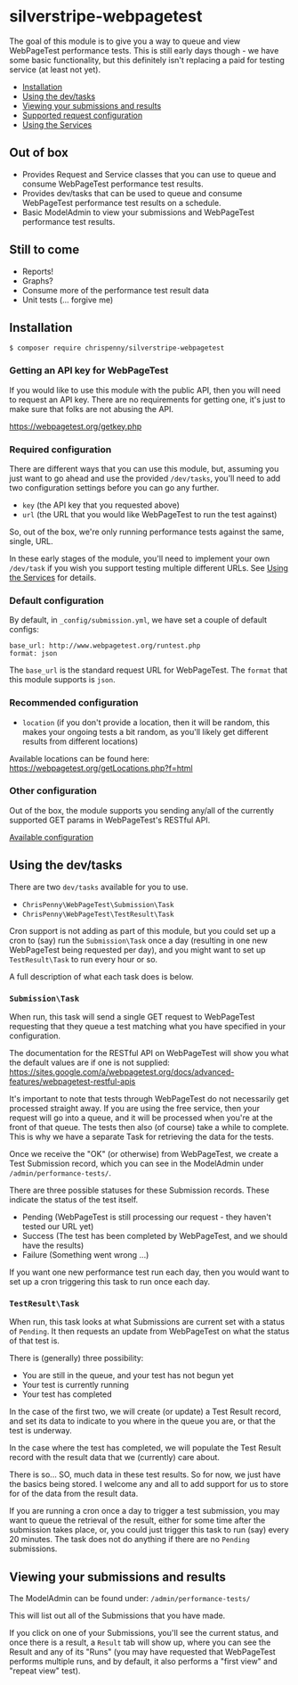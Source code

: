 # silverstripe-webpagetest

The goal of this module is to give you a way to queue and view WebPageTest performance tests. This is still early days
though - we have some basic functionality, but this definitely isn't replacing a paid for testing service (at least
not yet).

- [Installation](#installation)
- [Using the dev/tasks](#using-the-devtasks)
- [Viewing your submissions and results](#viewing-your-submissions-and-results)
- [Supported request configuration](docs/available-config.md)
- [Using the Services](docs/using-the-services.md)

## Out of box

- Provides Request and Service classes that you can use to queue and consume WebPageTest performance test results.
- Provides dev/tasks that can be used to queue and consume WebPageTest performance test results on a schedule.
- Basic ModelAdmin to view your submissions and WebPageTest performance test results.

## Still to come

- Reports!
- Graphs?
- Consume more of the performance test result data
- Unit tests (... forgive me)

## Installation

```
$ composer require chrispenny/silverstripe-webpagetest
```

### Getting an API key for WebPageTest

If you would like to use this module with the public API, then you will need to request an API key. There are no
requirements for getting one, it's just to make sure that folks are not abusing the API.

https://webpagetest.org/getkey.php

### Required configuration

There are different ways that you can use this module, but, assuming you just want to go ahead and use the provided
`/dev/tasks`, you'll need to add two configuration settings before you can go any further.

- `key` (the API key that you requested above)
- `url` (the URL that you would like WebPageTest to run the test against)

So, out of the box, we're only running performance tests against the same, single, URL.

In these early stages of the module, you'll need to implement your own `/dev/task` if you wish you support testing
multiple different URLs. See [Using the Services](docs/using-the-services.md) for details.

### Default configuration

By default, in `_config/submission.yml`, we have set a couple of default configs:

```
base_url: http://www.webpagetest.org/runtest.php
format: json
```

The `base_url` is the standard request URL for WebPageTest.
The `format` that this module supports is `json`.

### Recommended configuration

- `location` (if you don't provide a location, then it will be random, this makes your ongoing tests a bit random, as
you'll likely get different results from different locations)

Available locations can be found here:
https://webpagetest.org/getLocations.php?f=html

### Other configuration

Out of the box, the module supports you sending any/all of the currently supported GET params in WebPageTest's RESTful
API.

[Available configuration](docs/available-config.md)

## Using the dev/tasks

There are two `dev/tasks` available for you to use.

- `ChrisPenny\WebPageTest\Submission\Task`
- `ChrisPenny\WebPageTest\TestResult\Task`

Cron support is not adding as part of this module, but you could set up a cron to (say) run the `Submission\Task` once a
day (resulting in one new WebPageTest being requested per day), and you might want to set up `TestResult\Task` to run
every hour or so.

A full description of what each task does is below.

### `Submission\Task`

When run, this task will send a single GET request to WebPageTest requesting that they queue a test matching what you
have specified in your configuration.

The documentation for the RESTful API on WebPageTest will show you what the default values are if one is not supplied:
https://sites.google.com/a/webpagetest.org/docs/advanced-features/webpagetest-restful-apis

It's important to note that tests through WebPageTest do not necessarily get processed straight away. If you are
using the free service, then your request will go into a queue, and it will be processed when you're at the front
of that queue. The tests then also (of course) take a while to complete. This is why we have a separate Task for
retrieving the data for the tests.

Once we receive the "OK" (or otherwise) from WebPageTest, we create a Test Submission record, which you can see in the
ModelAdmin under `/admin/performance-tests/`.

There are three possible statuses for these Submission records. These indicate the status of the test itself.
 
- Pending (WebPageTest is still processing our request - they haven't tested our URL yet)
- Success (The test has been completed by WebPageTest, and we should have the results)
- Failure (Something went wrong ...)

If you want one new performance test run each day, then you would want to set up a cron triggering this task to run once
each day.

### `TestResult\Task`

When run, this task looks at what Submissions are current set with a status of `Pending`. It then requests an update
from WebPageTest on what the status of that test is.

There is (generally) three possibility:

- You are still in the queue, and your test has not begun yet
- Your test is currently running
- Your test has completed

In the case of the first two, we will create (or update) a Test Result record, and set its data to indicate to you where
in the queue you are, or that the test is underway.

In the case where the test has completed, we will populate the Test Result record with the result data that we
(currently) care about.

There is so... SO, much data in these test results. So for now, we just have the basics being stored. I welcome any and
all to add support for us to store for of the data from the result data.

If you are running a cron once a day to trigger a test submission, you may want to queue the retrieval of the result,
either for some time after the submission takes place, or, you could just trigger this task to run (say) every 20
minutes. The task does not do anything if there are no `Pending` submissions.

## Viewing your submissions and results

The ModelAdmin can be found under: `/admin/performance-tests/`

This will list out all of the Submissions that you have made.

If you click on one of your Submissions, you'll see the current status, and once there is a result, a `Result` tab will
show up, where you can see the Result and any of its "Runs" (you may have requested that WebPageTest performs multiple
runs, and by default, it also performs a "first view" and "repeat view" test).  
